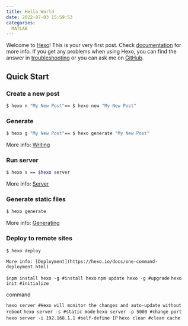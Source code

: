 ```yaml
---
title: Hello World
date: 2022-07-03 15:59:53
categories:
  MATLAB
---
```

Welcome to [Hexo](https://hexo.io/)! This is your very first post. Check [documentation](https://hexo.io/docs/) for more info. If you get any problems when using Hexo, you can find the answer in [troubleshooting](https://hexo.io/docs/troubleshooting.html) or you can ask me on [GitHub](https://github.com/hexojs/hexo/issues).

## Quick Start

### Create a new post

``` bash
$ hexo n "My New Post"== $ hexo new "My New Post" 
```

### Generate

```bash
$ hexo g "My New Post"== $ hexo generate "My New Post" 
```

More info: [Writing](https://hexo.io/docs/writing.html)

### Run server

``` bash
$ hexo s == $hexo server
```

More info: [Server](https://hexo.io/docs/server.html)

### Generate static files

``` bash
$ hexo generate
```

More info: [Generating](https://hexo.io/docs/generating.html)

### Deploy to remote sites

``` bash
$ hexo deploy
```

`More info: [Deployment](https://hexo.io/docs/one-command-deployment.html)`

`$npm install hexo -g #install hexo`
`npm update hexo -g #upgrade`
`hexo init #initialize`

command

`hexo server #Hexo will monitor the changes and auto-update without reboot`
`hexo server -s #static mode`
`hexo server -p 5000 #change port`
`hexo server -i 192.168.1.1 #self-define IP`
`hexo clean #clean cache`

